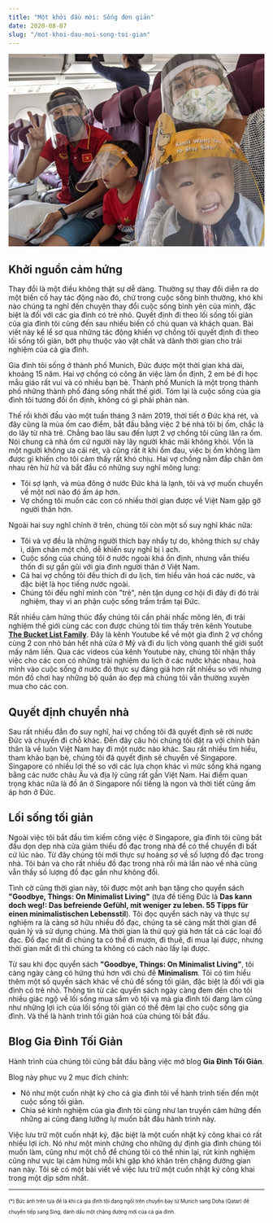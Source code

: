 ```yaml
---
title: "Một khởi đầu mới: Sống đơn giản"
date: 2020-08-07
slug: "/mot-khoi-dau-moi-song-toi-gian"
---
```


![Flight To Singapore](flight_to_sg.jpg)

## Khởi nguồn cảm hứng

Thay đổi là một điều không thật sự dễ dàng. Thường sự thay đổi diễn ra do một biến cố hay tác động nào đó, chứ trong cuộc sống bình thường, khó khi nào chúng ta nghĩ đến chuyện thay đổi cuộc sống bình yên của mình, đặc biệt là đối với các gia đình có trẻ nhỏ. Quyết định đi theo lối sống tối giản của gia đình tôi cũng đến sau nhiều biến cố chủ quan và khách quan. Bài viết này kể lể sơ qua những tác động khiến vợ chồng tôi quyết định đi theo lối sống tối giản, bớt phụ thuộc vào vật chất và dành thời gian cho trải nghiệm của cả gia đình.

Gia đình tôi sống ở thành phố Munich, Đức được một thời gian khá dài, khoảng 15 năm. Hai vợ chồng có công ăn việc làm ổn định, 2 em bé đi học mẫu giáo rất vui và có nhiều bạn bè. Thành phố Munich là một trong thành phố những thành phố đáng sống nhất thế giới. Tóm lại là cuộc sống của gia đình tôi tương đối ổn định, không có gì phải phàn nàn.

Thế rồi khởi đầu vào một tuần tháng 3 năm 2019, thời tiết ở Đức khá rét, và đây cũng là mùa ốm cao điểm, bắt đầu bằng việc 2 bé nhà tôi bị ốm, chắc là do lây từ nhà trẻ. Chẳng bao lâu sau đến lượt 2 vợ chồng tôi cũng lăn ra ốm. Nói chung cả nhà ốm cứ người này lây người khác mãi không khỏi. Vốn là một người không ưa cái rét, và cũng rất ít khi ốm đau, việc bị ốm không làm được gì khiến cho tôi cảm thấy rất khó chịu. Hai vợ chồng nằm đắp chăn ôm nhau rên hừ hừ và bắt đầu có những suy nghĩ mông lung:

- Tôi sợ lạnh, và mùa đông ở nước Đức khá là lạnh, tôi và vợ muốn chuyển về một nơi nào đó ấm áp hơn.
- Vợ chồng tôi muốn các con có nhiều thời gian được về Việt Nam gặp gỡ người thân hơn.

Ngoài hai suy nghĩ chính ở trên, chúng tôi còn một số suy nghĩ khác nữa:

- Tôi và vợ đều là những người thích bay nhẩy tự do, không thích sự chây ì, dậm chân một chỗ, dễ khiến suy nghĩ bị ì ạch.
- Cuộc sống của chúng tôi ở nước ngoài khá ổn định, nhưng vẫn thiếu thốn đi sự gần gũi với gia đình người thân ở Việt Nam.
- Cả hai vợ chồng tôi đều thích đi du lịch, tìm hiểu văn hoá các nước, và đặc biệt là học tiếng nước ngoài.
- Chúng tôi đều nghĩ mình còn "trẻ", nên tận dụng cơ hội đi đây đi đó trải nghiệm, thay vì an phận cuộc sống trầm trầm tại Đức.

Rất nhiều cảm hứng thúc đẩy chúng tôi cần phải nhấc mông lên, đi trải nghiệm thế giới cùng các con được chúng tôi tìm thấy trên kênh Youtube **[The Bucket List Family](https://www.youtube.com/channel/UCuAHfJyWROB4XRReS43EWUw)**. Đây là kênh Youtube kể về một gia đình 2 vợ chồng cùng 2 con nhỏ bán hết nhà cửa ở Mỹ và đi du lịch vòng quanh thế giới suốt mấy năm liền. Qua các videos của kênh Youtube này, chúng tôi nhận thấy việc cho các con có những trải nghiệm du lịch ở các nước khác nhau, hoà mình vào cuộc sống ở nước đó thực sự đáng giá hơn rất nhiều so với nhưng món đồ chơi hay những bộ quần áo đẹp mà chúng tôi vẫn thường xuyên mua cho các con.

## Quyết định chuyển nhà

Sau rất nhiều đắn đo suy nghĩ, hai vợ chồng tôi đã quyết định sẽ rời nước Đức và chuyển đi chỗ khác. Đến đây câu hỏi chúng tôi đặt ra với chính bản thân là về luôn Việt Nam hay đi một nước nào khác. Sau rất nhiều tìm hiểu, tham khảo bạn bè, chúng tôi đã quyết định sẽ chuyển về Singapore. Singapore có nhiều lợi thế so với các lựa chọn khác vì mức sống khá ngang bằng các nước châu Âu và địa lý cũng rất gần Việt Nam. Hai điểm quan trọng khác nữa là đồ ăn ở Singapore nổi tiếng là ngon và thời tiết cũng ấm áp hơn ở Đức.

## Lối sống tối giản

Ngoài việc tôi bắt đầu tìm kiếm công việc ở Singapore, gia đình tôi cũng bắt đầu dọn dẹp nhà cửa giảm thiểu đồ đạc trong nhà để có thể chuyển đi bất cứ lúc nào. Từ đây chúng tôi mới thực sự hoảng sợ về số lượng đồ đạc trong nhà. Tôi bán và cho rất nhiều đồ đạc trong nhà rồi mà lần nào về nhà cũng vẫn thấy số lượng đồ đạc gần như không đổi.

Tình cờ cũng thời gian này, tôi được một anh bạn tặng cho quyển sách **"Goodbye, Things: On Minimalist Living"** (tựa đề tiếng Đức là **Das kann doch weg!: Das befreiende Gefühl, mit weniger zu leben. 55 Tipps für einen minimalistischen Lebensstil**). Tôi đọc quyển sách này và thực sự nghiệm ra là càng sở hữu nhiều đồ đạc, chúng ta sẽ càng mất thời gian để quản lý và sử dụng chúng. Mà thời gian là thứ quý giá hơn tất cả các loại đồ đạc. Đồ đạc mất đi chúng ta có thể đi mượn, đi thuê, đi mua lại được, nhưng thời gian mất đi thì chúng ta không có cách nào lấy lại được. 

Từ sau khi đọc quyển sách **"Goodbye, Things: On Minimalist Living"**, tôi càng ngày càng có hứng thú hơn với chủ đề **Minimalism**. Tôi có tìm hiểu thêm một số quyền sách khác về chủ đề sống tối giản, đặc biệt là đối với gia đình có trẻ nhỏ. Thông tin từ các quyển sách ngày càng đem đến cho tôi nhiều giác ngộ về lối sống mua sắm vô tội vạ mà gia đình tôi đang làm cũng như những lợi ích của lối sống tối giản có thể đêm lại cho cuộc sống gia đình. Và thế là hành trình tối giản hoá của chúng tôi bắt đầu. 

## Blog Gia Đình Tối Giản

Hành trình của chúng tôi cũng bắt đầu bằng việc mở blog **Gia Đình Tối Giản**. 

Blog này phục vụ 2 mục đích chính:

- Nó như một cuốn nhật ký cho cả gia đình tôi về hành trình tiến đến một cuộc sống tối giản.
- Chia sẻ kinh nghiệm của gia đình tôi cũng như lan truyền cảm hứng đến những ai cũng đang lưỡng lự muốn bắt đầu hành trình này.

Việc lưu trữ một cuốn nhật ký, đặc biệt là một cuốn nhật ký công khai có rất nhiều lợi ích. Nó như một minh chứng cho những dự định gia đình chúng tôi muốn làm, cũng như một chỗ để chúng tôi có thể nhìn lại, rút kinh nghiệm cũng như vực lại cảm hứng mỗi khi gặp khó khăn trên chặng đường gian nan này. Tôi sẽ có một bài viết về việc lưu trữ một cuốn nhật ký công khai trong một dịp sớm nhất.

---

<sub><sup>(*) Bức ảnh trên tựa đề là khi cả gia đình tôi đang ngồi trên chuyến bay từ Munich sang Doha (Qatar) để chuyển tiếp sang Sing, đánh dấu một chặng đường mới của cả gia đình.</sup></sub>